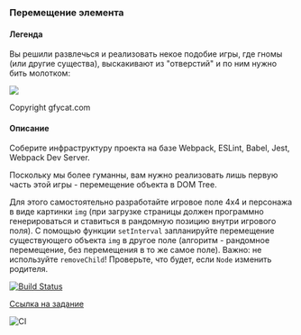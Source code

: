 ### Перемещение элемента

#### Легенда

Вы решили развлечься и реализовать некое подобие игры, где гномы (или другие существа), выскакивают из "отверстий" и по ним нужно бить молотком:

![](./pic/GracefulMiniatureBustard-small.gif)

Copyright gfycat.com

#### Описание

Соберите инфраструктуру проекта на базе Webpack, ESLint, Babel, Jest, Webpack Dev Server.

Поскольку мы более гуманны, вам нужно реализовать лишь первую часть этой игры - перемещение объекта в DOM Tree.

Для этого самостоятельно разработайте игровое поле 4x4 и персонажа в виде картинки `img` (при загрузке страницы должен программно генерироваться и ставиться в рандомную позицию внутри игрового поля). С помощью функции `setInterval` запланируйте перемещение существующего объекта `img` в другое поле (алгоритм - рандомное перемещение, без перемещения в то же самое поле).
Важно: не используйте `removeChild`! Проверьте, что будет, если `Node` изменить родителя.


[![Build Status](https://ci.appveyor.com/api/projects/status/github/bel-lov/domA)](https://ci.appveyor.com/api/projects/status/github/mkpankov/hello)


[Ссылка на задание](https://github.com/bel-lov/domA)

![CI](https://github.com/bel-lov/domA/actions/workflows/web.yml/badge.svg)



